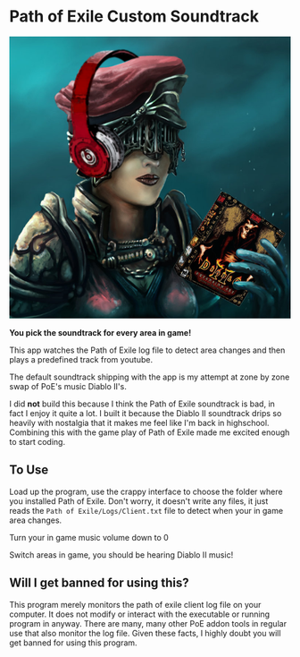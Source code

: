 # Path of Exile Custom Soundtrack
![](pietyd2.png)

**You pick the soundtrack for every area in game!**

This app watches the Path of Exile log file to detect area changes and then plays a predefined track from youtube.

The default soundtrack shipping with the app is my attempt at zone by zone swap of PoE's music Diablo II's.

I did **not** build this because I think the Path of Exile soundtrack is bad, in fact I enjoy it quite a lot.  I built it because the Diablo II soundtrack drips so heavily with nostalgia that it makes me feel like I'm back in highschool.  Combining this with the game play of Path of Exile made me excited enough to start coding.

## To Use

Load up the program, use the crappy interface to choose the folder where you installed Path of Exile.  Don't worry, it doesn't write any files, it just reads the `Path of Exile/Logs/Client.txt` file to detect when your in game area changes.

Turn your in game music volume down to 0

Switch areas in game, you should be hearing Diablo II music!

## Will I get banned for using this?

This program merely monitors the path of exile client log file on your computer.  It does not modify or interact with the executable or running program in anyway.  There are many, many other PoE addon tools in regular use that also monitor the log file.  Given these facts, I highly doubt you will get banned for using this program.
